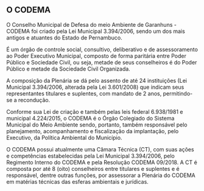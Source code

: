 ## O CODEMA

O Conselho Municipal de Defesa do meio Ambiente de Garanhuns - CODEMA foi criado pela Lei Municipal 3.394/2006, sendo um dos mais antigos e atuantes do Estado de Pernambuco.

É um órgão de controle social, consultivo, deliberativo e de assessoramento ao Poder Executivo Municipal, composto de forma paritária entre Poder Público e Sociedade Civil, ou seja, metade de seus conselheiros é do Poder Público e metade da Sociedade Civil Organizada.

A composição da Plenária se dá pelo assento de até 24 instituições (Lei Municipal 3.394/2006, alterada pela Lei 3.601/2008) que indicam seus representantes titulares e suplentes, com mandato de 2 anos, permitindo-se a recondução.

 

Conforme sua Lei de criação e também pelas leis federal 6.938/1981 e municipal 4.224/2015, o CODEMA é o Órgão Colegiado do Sistema Municipal do Meio Ambiente sendo, portanto, também responsável pelo planejamento, acompanhamento e fiscalização da implantação, pelo Executivo, da Política Ambiental do Município.

 

O CODEMA possui atualmente uma Câmara Técnica (CT), com suas ações e competências estabelecidas pela Lei Municipal 3.394/2006, pelo Regimento Interno do CODEMA e pela Resolução CODEMA 09/2018. A CT é composta por até 8 (oito) conselheiros entre titulares e suplentes e é responsável, dentre outras funções, por assessorar a Plenária do CODEMA em matérias técnicas das esferas ambientais e jurídicas.